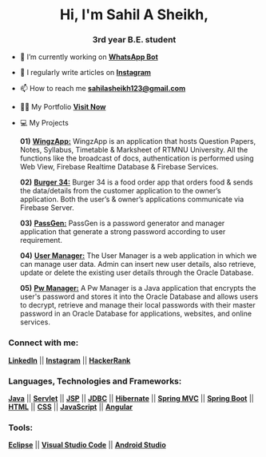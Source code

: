 <h1 align="center">Hi, I'm Sahil A Sheikh,</h1>
<h3 align="center">3rd year B.E. student</h3>

- 🔭 I’m currently working on [**WhatsApp Bot**](https://github.com/sahilasheikh/WhatsAsenaDuplicated)

- 📝 I regularly write articles on [**Instagram**](https://instagram.com/sahil.asheikh)

- 📫 How to reach me **sahilasheikh123@gmail.com**

- 👨‍💻 My Portfolio [**Visit Now**](https://begawo.herokuapp.com/)

- 💻 My Projects

  **01)** [**WingzApp:**](https://github.com/sahilasheikh/WingzApp) WingzApp is an application that hosts Question Papers, Notes, Syllabus, Timetable & Marksheet of RTMNU University. All the functions like the broadcast of docs, authentication is performed using Web View, Firebase Realtime Database & Firebase Services.
  
  **02)** [**Burger 34:**](https://github.com/sahilasheikh/Burger-34) Burger 34 is a food order app that orders food & sends the data/details from the customer application to the owner’s application. Both the user’s & owner’s applications communicate via Firebase Server.
  
  **03)** [**PassGen:**](https://github.com/sahilasheikh/Pass-Gen) PassGen is a password generator and manager application that generate a strong password according to user requirement.

  **04)** [**User Manager:**](https://github.com/sahilasheikh/User-Manager) The User Manager is a web application in which we can manage user data. Admin can insert new user details, also retrieve, update or delete the existing user details through the Oracle Database.

  **05)** [**Pw Manager:**](https://github.com/sahilasheikh/Pw-Manager) A Pw Manager is a Java application that encrypts the user's password and stores it into the Oracle Database and allows users to decrypt, retrieve and manage their local passwords with their master password in an Oracle Database for applications, websites, and online services.

<h3 align="left">Connect with me:</h3>
<p align="left">

[**LinkedIn**](https://linkedin.com/in/sahilasheikh) || 
[**Instagram**](https://instagram.com/sahil.ashiekh) || 
[**HackerRank**](https://www.hackerrank.com/sahilasheikh)
</p>


<h3 align="left">Languages, Technologies and Frameworks:</h3>
<p align="left">

[**Java**]() || 
[**Servlet**]() || 
[**JSP**]() || 
[**JDBC**]() || 
[**Hibernate**]() || 
[**Spring MVC**]() || 
[**Spring Boot**]() || 
[**HTML**]() || 
[**CSS**]() || 
[**JavaScript**]() || 
[**Angular**]()

</p>

<h3 align="left">Tools:</h3>
<p align="left">

[**Eclipse**]() || 
[**Visual Studio Code**]() || 
[**Android Studio**]()
</p>

